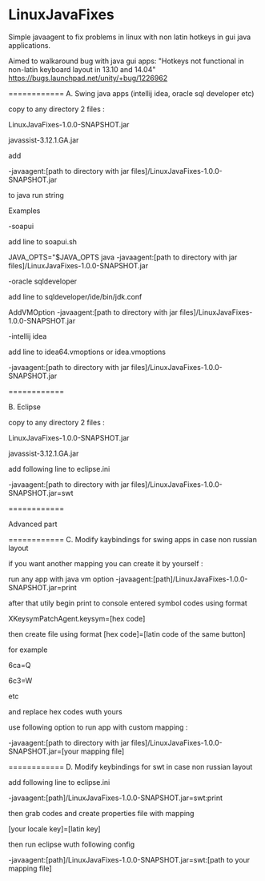 LinuxJavaFixes
============

Simple javaagent to fix problems in linux with non latin hotkeys in gui java applications.

Aimed to walkaround bug  with java gui apps: "Hotkeys not functional in non-latin keyboard layout in 13.10 and 14.04" https://bugs.launchpad.net/unity/+bug/1226962

============
A. Swing java apps (intellij idea, oracle sql developer etc)

copy to any directory 2 files :

LinuxJavaFixes-1.0.0-SNAPSHOT.jar

javassist-3.12.1.GA.jar

add 

-javaagent:[path to directory with jar files]/LinuxJavaFixes-1.0.0-SNAPSHOT.jar

to java run string

Examples

-soapui

  add line to soapui.sh

  JAVA_OPTS="$JAVA_OPTS java -javaagent:[path to directory with jar files]/LinuxJavaFixes-1.0.0-SNAPSHOT.jar

-oracle sqldeveloper

  add line to sqldeveloper/ide/bin/jdk.conf

  AddVMOption -javaagent:[path to directory with jar files]/LinuxJavaFixes-1.0.0-SNAPSHOT.jar

-intellij idea

  add line to idea64.vmoptions or idea.vmoptions

  -javaagent:[path to directory with jar files]/LinuxJavaFixes-1.0.0-SNAPSHOT.jar

============

B. Eclipse

copy to any directory 2 files :

LinuxJavaFixes-1.0.0-SNAPSHOT.jar

javassist-3.12.1.GA.jar

add following line to eclipse.ini

-javaagent:[path to directory with jar files]/LinuxJavaFixes-1.0.0-SNAPSHOT.jar=swt


============

Advanced part

============
C. Modify kaybindings for swing apps in case non russian layout
 
if you want another mapping you can create it by yourself :

run any app with java vm option  -javaagent:[path]/LinuxJavaFixes-1.0.0-SNAPSHOT.jar=print

after that utily begin print to console entered symbol codes using format

XKeysymPatchAgent.keysym=[hex code]

then create file using format [hex code]=[latin code of the same button]

for example

6ca=Q

6c3=W

etc

and replace hex codes wuth yours

use following option to run app with custom mapping :

-javaagent:[path to directory with jar files]/LinuxJavaFixes-1.0.0-SNAPSHOT.jar=[your mapping file]

============
D. Modify keybindings for swt in case non russian layout

add following line to eclipse.ini 

-javaagent:[path]/LinuxJavaFixes-1.0.0-SNAPSHOT.jar=swt:print

then grab codes and create properties file with mapping

[your locale key]=[latin key]

then run eclipse wuth following config

-javaagent:[path]/LinuxJavaFixes-1.0.0-SNAPSHOT.jar=swt:[path to your mapping file]


